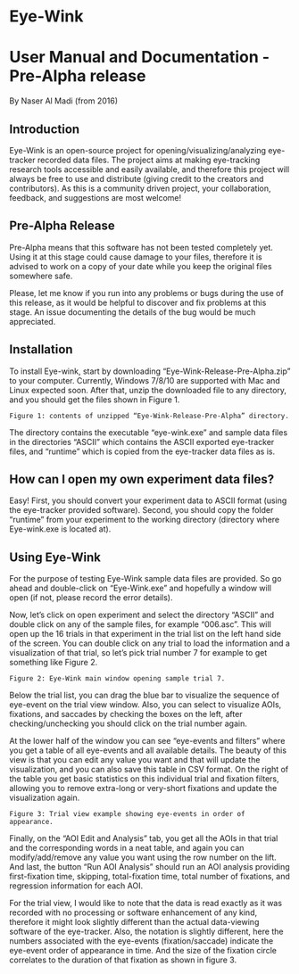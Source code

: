 

# Eye-Wink
# User Manual and Documentation - Pre-Alpha release

By Naser Al Madi (from 2016)

## Introduction

Eye-Wink is an open-source project for opening/visualizing/analyzing eye-tracker recorded
data files. The project aims at making eye-tracking research tools accessible and easily
available, and therefore this project will always be free to use and distribute (giving credit to
the creators and contributors). As this is a community driven project, your collaboration,
feedback, and suggestions are most welcome!

## Pre-Alpha Release

Pre-Alpha means that this software has not been tested completely yet. Using it at this
stage could cause damage to your files, therefore it is advised to work on a copy of your
date while you keep the original files somewhere safe.

Please, let me know if you run into any problems or bugs during the use of this release, as
it would be helpful to discover and fix problems at this stage. An issue documenting the
details of the bug would be much appreciated.


## Installation

To install Eye-wink, start by downloading “Eye-Wink-Release-Pre-Alpha.zip” to your
computer. Currently, Windows 7/8/10 are supported with Mac and Linux expected soon. 
After that, unzip the downloaded file to any directory, and you should get
the files shown in Figure 1.

```
Figure 1: contents of unzipped “Eye-Wink-Release-Pre-Alpha” directory.
```
The directory contains the executable “eye-wink.exe” and sample data files in the
directories “ASCII” which contains the ASCII exported eye-tracker files, and “runtime” which
is copied from the eye-tracker data files as is.

## How can I open my own experiment data files?

Easy! First, you should convert your experiment data to ASCII format (using the eye-tracker
provided software). Second, you should copy the folder “runtime” from your experiment to
the working directory (directory where Eye-wink.exe is located at).


## Using Eye-Wink

For the purpose of testing Eye-Wink sample data files are provided. So go ahead and
double-click on “Eye-Wink.exe” and hopefully a window will open (if not, please record the
error details).

Now, let’s click on open experiment and select the directory “ASCII” and double click on any
of the sample files, for example “006.asc”. This will open up the 16 trials in that experiment
in the trial list on the left hand side of the screen. You can double click on any trial to load
the information and a visualization of that trial, so let’s pick trial number 7 for example to
get something like Figure 2.

```
Figure 2: Eye-Wink main window opening sample trial 7.
```

Below the trial list, you can drag the blue bar to visualize the sequence of eye-event on the
trial view window. Also, you can select to visualize AOIs, fixations, and saccades by checking
the boxes on the left, after checking/unchecking you should click on the trial number again.

At the lower half of the window you can see “eye-events and filters” where you get a table
of all eye-events and all available details. The beauty of this view is that you can edit any
value you want and that will update the visualization, and you can also save this table in
CSV format. On the right of the table you get basic statistics on this individual trial and
fixation filters, allowing you to remove extra-long or very-short fixations and update the
visualization again.

```
Figure 3: Trial view example showing eye-events in order of appearance.
```

Finally, on the “AOI Edit and Analysis” tab, you get all the AOIs in that trial and the
corresponding words in a neat table, and again you can modify/add/remove any value you
want using the row number on the lift. And last, the button “Run AOI Analysis” should run
an AOI analysis providing first-fixation time, skipping, total-fixation time, total number of
fixations, and regression information for each AOI.

For the trial view, I would like to note that the data is read exactly as it was recorded with
no processing or software enhancement of any kind, therefore it might look slightly
different than the actual data-viewing software of the eye-tracker. Also, the notation is
slightly different, here the numbers associated with the eye-events (fixation/saccade)
indicate the eye-event order of appearance in time. And the size of the fixation circle
correlates to the duration of that fixation as shown in figure 3.


